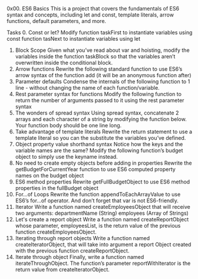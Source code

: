 0x00. ES6 Basics
This is a project that covers the fundamentals of ES6 syntax and concepts, including let and const, template literals, arrow functions, default parameters, and more.

Tasks
0. Const or let?
Modify
function taskFirst to instantiate variables using const
function tasNext to instantiate variables using let
1. Block Scope
Given what you’ve read about var and hoisting, modify the variables inside the function taskBlock so that the variables aren’t overwritten inside the conditional block.
2. Arrow functions
Rewrite the following standard function to use ES6’s arrow syntax of the function add (it will be an anonymous function after)
3. Parameter defaults
Condense the internals of the following function to 1 line - without changing the name of each function/variable.
4. Rest parameter syntax for functions
Modify the following function to return the number of arguments passed to it using the rest parameter syntax
5. The wonders of spread syntax
Using spread syntax, concatenate 2 arrays and each character of a string by modifying the function below. Your function body should be one line long.
6. Take advantage of template literals
Rewrite the return statement to use a template literal so you can the substitute the variables you’ve defined.
7. Object property value shorthand syntax
Notice how the keys and the variable names are the same?
Modify the following function’s budget object to simply use the keyname instead.
8. No need to create empty objects before adding in properties
Rewrite the getBudgetForCurrentYear function to use ES6 computed property names on the budget object
9. ES6 method properties
Rewrite getFullBudgetObject to use ES6 method properties in the fullBudget object
10. For...of Loops
Rewrite the function appendToEachArrayValue to use ES6’s for...of operator. And don’t forget that var is not ES6-friendly.
11. Iterator
Write a function named createEmployeesObject that will receive two arguments:
departmentName (String)
employees (Array of Strings)
12. Let's create a report object
Write a function named createReportObject whose parameter, employeesList, is the return value of the previous function createEmployeesObject.
13. Iterating through report objects
Write a function named createIteratorObject, that will take into argument a report Object created with the previous function createReportObject.
14. Iterate through object
Finally, write a function named iterateThroughObject. The function’s parameter reportWithIterator is the return value from createIteratorObject.
